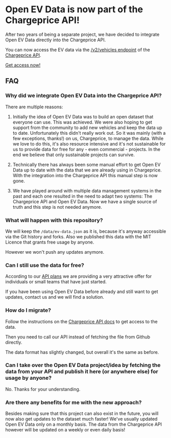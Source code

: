 

# Open EV Data is now part of the Chargeprice API!

After two years of being a separate project, we have decided to integrate Open
EV Data directly into the Chargeprice API.

You can now access the EV data via the [/v2/vehicles
endpoint](https://github.com/chargeprice/chargeprice-api-docs/blob/master/api/v2/vehicles/index.md)
of the [Chargeprice API](https://github.com/chargeprice/chargeprice-api-docs).

[Get access now!](https://github.com/chargeprice/chargeprice-api-docs#getting-access)

## FAQ

### Why did we integrate Open EV Data into the Chargeprice API?

There are multiple reasons:

1) Initially the idea of Open EV Data was to build an open dataset that everyone can use. This was achieved. We were also hoping to get support from the community to add new vehicles and keep the data up to date. Unfortunately this didn't really work out. So it was mainly (with a few exceptions, thanks!) on us, Chargeprice, to manage the data. While we love to do this, it's also resource intensive and it's not sustainable for us to provide data for free for any - even commercial - projects. In the end we believe that only sustainable projects can survive.

2) Technically there has always been some manual effort to get Open EV Data up to date with the data that we are already using in Chargeprice. With the integration into the Chargeprice API this manual step is now gone.

3) We have played around with multiple data management systems in the past and each one resulted in the need to adapt two systems: The Chargeprice API and Open EV Data. Now we have a single source of truth and this step is not needed anymore.

### What will happen with this repository?

We will keep the `/data/ev-data.json` as it is, because it's anyway accessible
via the Git history and forks. Also we published this data with the MIT Licence that
grants free usage by anyone.

However we won't push any updates anymore.

### Can I still use the data for free?

According to our [API
plans](https://github.com/chargeprice/chargeprice-api-docs/blob/master/plans.md)
we are providing a very attractive offer for individuals or small teams that have
just started.

If you have been using Open EV Data before already and still want to get updates,
contact us and we will find a solution.

### How do I migrate?

Follow the instructions on the [Chargeprice API
docs](https://github.com/chargeprice/chargeprice-api-docs) to get access to the
data.

Then you need to call our API instead of fetching the file from Github directly.

The data format has slightly changed, but overall it's the same as before. 

### Can I take over the Open EV Data project/idea by fetching the data from your API and publish it here (or anywhere else) for usage by anyone?

No. Thanks for your understanding.

### Are there any benefits for me with the new approach?

Besides making sure that this project can also exist in the future, you will now also get updates to the dataset much faster! We've usually updated Open EV Data only on a monthly basis. The data from the Chargeprice API however will be updated on a weekly or even daily basis!
